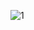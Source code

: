 ![1](https://github.com/muslumebeyzayildiz/CryptologyAlgorithmsWithPython/assets/103489618/3cc09855-b0b5-46ff-a043-2ec3298d012c)

